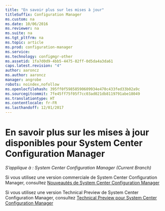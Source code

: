 ```yaml
---
title: "En savoir plus sur les mises à jour"
titleSuffix: Configuration Manager
ms.custom: na
ms.date: 10/06/2016
ms.reviewer: na
ms.suite: na
ms.tgt_pltfrm: na
ms.topic: article
ms.prod: configuration-manager
ms.service: 
ms.technology: configmgr-other
ms.assetid: 1fa7d0d9-4bb5-4475-82ff-0d5da4a3da61
caps.latest.revision: "4"
author: aaroncz
ms.author: aaroncz
manager: angrobe
robots: noindex,nofollow
ms.openlocfilehash: 395ff0f59858590609934e470c433fed33b02a9c
ms.sourcegitcommit: 7fe45ff75f05f7cc03ad021db8119791abe18049
ms.translationtype: HT
ms.contentlocale: fr-FR
ms.lasthandoff: 12/01/2017
---
```

# <a name="learn-more-about-available-updates-for-system-center-configuration-manager"></a>En savoir plus sur les mises à jour disponibles pour System Center Configuration Manager

*S’applique à : System Center Configuration Manager (Current Branch)*

Si vous utilisez une version commerciale de System Center Configuration Manager, consultez [Nouveautés de System Center Configuration Manager](http://technet.microsoft.com/library/mt622084.aspx)  

 Si vous utilisez une version Technical Preview de System Center Configuration Manager, consultez [Technical Preview pour System Center Configuration Manager](http://technet.microsoft.com/library/mt595861.aspx)
